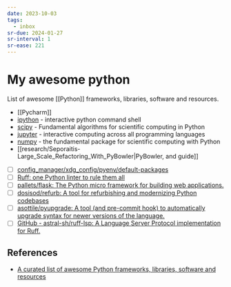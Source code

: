 ```yaml
---
date: 2023-10-03
tags:
  - inbox
sr-due: 2024-01-27
sr-interval: 1
sr-ease: 221
---
```


# My awesome python

List of awesome [[Python]] frameworks, libraries, software and resources.

- [[Pycharm]]
- [ipython](https://ipython.org/) - interactive python command shell
- [scipy](https://scipy.org/) - Fundamental algorithms for scientific computing
  in Python
- [jupyter](https://jupyter.org/) - interactive computing across all programming
  languages
- [numpy](https://numpy.org/) - the fundamental package for scientific computing
  with Python
- [[research/Seporaitis-Large_Scale_Refactoring_With_PyBowler|PyBowler, and guide]]
- [ ] [config_manager/xdg_config/pyenv/default-packages](https://github.com/tjdevries/config_manager/blob/master/xdg_config/pyenv/default-packages)
- [ ] [Ruff: one Python linter to rule them all](https://blog.jerrycodes.com/ruff-the-python-linter/)
- [ ] [pallets/flask: The Python micro framework for building web applications.](https://github.com/pallets/flask)
- [ ] [dosisod/refurb: A tool for refurbishing and modernizing Python codebases](https://github.com/dosisod/refurb)
- [ ] [asottile/pyupgrade: A tool (and pre-commit hook) to automatically upgrade syntax for newer versions of the language.](https://github.com/asottile/pyupgrade)
- [ ] [GitHub - astral-sh/ruff-lsp: A Language Server Protocol implementation for Ruff.](https://github.com/charliermarsh/ruff-lsp)

## References

- [A curated list of awesome Python frameworks, libraries, software and resources](https://github.com/vinta/awesome-python)

